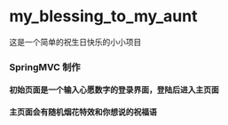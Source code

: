 # my_blessing_to_my_aunt
这是一个简单的祝生日快乐的小小项目
### SpringMVC 制作
#### 初始页面是一个输入心愿数字的登录界面，登陆后进入主页面
#### 主页面会有随机烟花特效和你想说的祝福语

